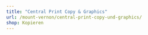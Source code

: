 ```yaml
---
title: "Central Print Copy & Graphics"
url: /mount-vernon/central-print-copy-und-graphics/
shop: Kopieren
---
```

